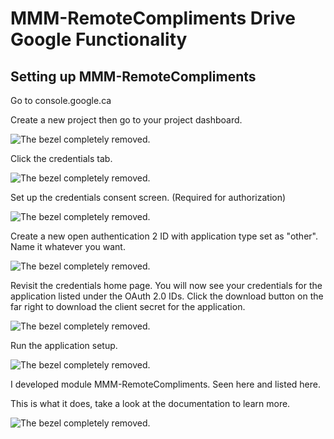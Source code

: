 # MMM-RemoteCompliments Drive Google Functionality

## Setting up MMM-RemoteCompliments

Go to console.google.ca

Create a new project then go to your project dashboard.

![](Assets/GoogleAPIs.PNG?raw=true "The bezel completely removed.")

Click the credentials tab.

![](Assets/GoogleAPIs2.PNG?raw=true "The bezel completely removed.")

Set up the credentials consent screen. (Required for authorization)

![](Assets/GoogleAPIs3.PNG?raw=true "The bezel completely removed.")

Create a new open authentication 2 ID with application type set as "other". Name it whatever you want.

![](Assets/GoogleAPIs4.PNG?raw=true "The bezel completely removed.")

Revisit the credentials home page.
You will now see your credentials for the application listed under the OAuth 2.0 IDs. Click the download button on the far right to download the client secret for the application.

![](Assets/GoogleAPIs5download.PNG?raw=true "The bezel completely removed.")

Run the application setup.

![](Assets/GoogleAPIs6AllowAUTH.PNG?raw=true "The bezel completely removed.")

I developed module MMM-RemoteCompliments. Seen here and listed here.

This is what it does, take a look at the documentation to learn more.

![](Assets/SETUPSUCCESS.PNG?raw=true "The bezel completely removed.")